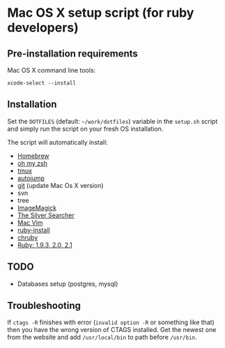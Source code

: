 Mac OS X setup script (for ruby developers)
========

## Pre-installation requirements

Mac OS X command line tools:

```
xcode-select --install
```

## Installation

Set the `DOTFILES` (default: `~/work/dotfiles`) variable in the `setup.sh` script and simply run the script on your fresh OS installation.

The script will automatically install:

* [Homebrew](http://brew.sh/)
* [oh my zsh](https://github.com/robbyrussell/oh-my-zsh)
* [tmux](http://tmux.sourceforge.net/)
* [autojump](https://github.com/joelthelion/autojump)
* [git](http://git-scm.com/) (update Mac Os X version)
* svn
* tree
* [ImageMagick](http://www.imagemagick.org/)
* [The Silver Searcher](https://github.com/ggreer/the_silver_searcher)
* [Mac Vim](https://code.google.com/p/macvim/)
* [ruby-install](https://github.com/postmodern/ruby-install)
* [chruby](https://github.com/postmodern/chruby)
* [Ruby: 1.9.3, 2.0, 2.1](https://www.ruby-lang.org)

## TODO

* Databases setup (postgres, mysql)

## Troubleshooting
If `ctags -R` finishes with error (`invalid option -R` or something like that) then you have the wrong version of CTAGS installed.
Get the newest one from the website and add `/usr/local/bin` to path before `/usr/bin`.
